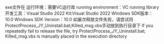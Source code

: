 exe文件在
运行环境：需要VC运行库
running environment：VC running library
开发工具：Visual Studio 2022
Kit:Visual Studio 2022
Windows SDK版本：10.0
Windows SDK Version：10.0
如屡次释放文件失败，请尝试将ProtectProcess_JY_Uninstall.bat;Killed_msg.vbs手动放到执行目录下
If you repeatedly fail to release the file, try ProtectProcess_JY_Uninstall.bat; Killed_msg.vbs is manually placed in the execution directory
